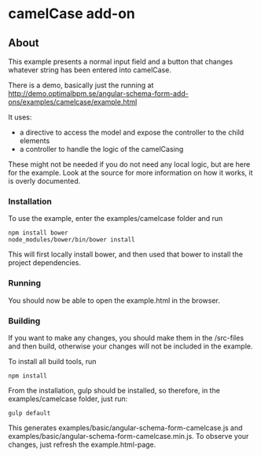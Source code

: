 camelCase add-on
=================
## About

This example presents a normal input field and a button that changes whatever string has been entered into camelCase.

There is a demo, basically just the  running at http://demo.optimalbpm.se/angular-schema-form-add-ons/examples/camelcase/example.html

It uses:
* a directive to access the model and expose the controller to the child elements
* a controller to handle the logic of the camelCasing

These might not be needed if you do not need any local logic, but are here for the example.
Look at the source for more information on how it works, it is overly documented.


### Installation
To use the example, enter the examples/camelcase folder and run
    
    npm install bower
    node_modules/bower/bin/bower install
    
This will first locally install bower, and then used that bower to install the project dependencies. 


### Running

You should now be able to open the example.html in the browser.


### Building
If you want to make any changes, you should make them in the /src-files and then build, otherwise your changes
will not be included in the example. 

To install all build tools, run

    npm install

From the installation, gulp should be installed, so therefore, in the examples/camelcase folder, just run: 
   
    gulp default
   
This generates examples/basic/angular-schema-form-camelcase.js and examples/basic/angular-schema-form-camelcase.min.js.
To observe your changes, just refresh the example.html-page.